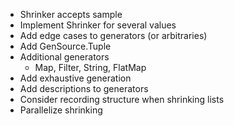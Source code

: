 - Shrinker accepts sample
- Implement Shrinker for several values
- Add edge cases to generators (or arbitraries)
- Add GenSource.Tuple
- Additional generators
  - Map, Filter, String, FlatMap
- Add exhaustive generation
- Add descriptions to generators
- Consider recording structure when shrinking lists
- Parallelize shrinking
